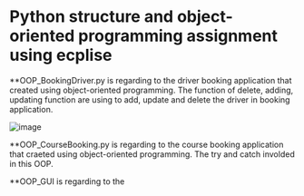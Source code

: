 # Python structure and object-oriented programming assignment using ecplise

**OOP_BookingDriver.py is regarding to the driver booking application that created using object-oriented programming. The function of delete, adding, updating function are using to add, update and delete the driver in booking application.

![image](https://user-images.githubusercontent.com/59326036/134166232-64823bd4-cd56-47f6-a7ad-938cc8771dc9.png)


**OOP_CourseBooking.py is regarding to the course booking application that craeted using object-oriented programming. The try and catch involded in this OOP.

**OOP_GUI is regarding to the 
